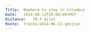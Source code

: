 ```yaml
---
Title:	Nowhere to stay in Columbus
Date:	2014-06-13T20:00:00+PDT
Distance:	79.5 miles
Route:	tracks/2014-06-13.geojson
---
```


